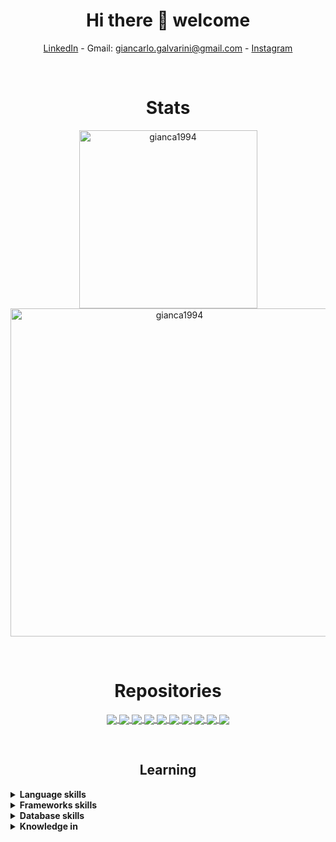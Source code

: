 
<h1 align="center">Hi there 👋 welcome</h1>
<p align="center">
    <a href="https://www.linkedin.com/in/giancarlo-galvarini" target="_blank">LinkedIn</a> - Gmail: 
    <a href="">giancarlo.galvarini@gmail.com</a> -
    <a href="https://www.instagram.com/galvarinig" target="_blank">Instagram</a>
</p>

</br>
  
<h1 align="center">Stats</h1>
<p align="center">
    <img width="285" src="https://github-readme-stats.vercel.app/api/top-langs/?username=gianca1994&langs_count=8&layout=compact&hide=css,html,makefile,jupyter%20notebook&theme=vision-friendly-dark" alt="gianca1994" />
    <img width="525" src="https://github-readme-stats-sigma-five.vercel.app/api?username=gianca1994&show_icons=true&include_all_commits=true&theme=vision-friendly-dark&hide=stars" alt="gianca1994" />
</p>


</br><h1 align="center">Repositories</h1>

<p align="center">
  <a href="https://github.com/HeroPath/Backend">
    <img align="center" src="https://github-readme-stats-sigma-five.vercel.app/api/pin/?username=HeroPath&repo=Backend&title_color=ffb000&icon_color=f9f9f9&text_color=ffffff&bg_color=000000" />
  </a>
  <a href="https://github.com/gianca1994/help-chat">
    <img align="center" src="https://github-readme-stats-sigma-five.vercel.app/api/pin/?username=gianca1994&repo=help-chat&title_color=ffb000&icon_color=f9f9f9&text_color=ffffff&bg_color=000000" />
  </a>
    <a href="https://github.com/gianca1994/blackjack-js">
    <img align="center" src="https://github-readme-stats-sigma-five.vercel.app/api/pin/?username=gianca1994&repo=blackjack-js&title_color=ffb000&icon_color=f9f9f9&text_color=ffffff&bg_color=000000" />
  </a>
  <a href="https://github.com/gianca1994/umcredits">
    <img align="center" src="https://github-readme-stats-sigma-five.vercel.app/api/pin/?username=gianca1994&repo=umcredits&title_color=ffb000&icon_color=f9f9f9&text_color=ffffff&bg_color=000000" />
  </a>
  <a href="https://github.com/gianca1994/machine-learning">
    <img align="center" src="https://github-readme-stats-sigma-five.vercel.app/api/pin/?username=gianca1994&repo=machine-learning&title_color=ffb000&icon_color=f9f9f9&text_color=ffffff&bg_color=000000" />
  </a>
<a href="https://github.com/gianca1994/infram">
    <img align="center" src="https://github-readme-stats-sigma-five.vercel.app/api/pin/?username=gianca1994&repo=infram&title_color=ffb000&icon_color=f9f9f9&text_color=ffffff&bg_color=000000" />
  </a>
  <a href="https://github.com/gianca1994/computacion-2">
    <img align="center" src="https://github-readme-stats-sigma-five.vercel.app/api/pin/?username=gianca1994&repo=computacion-2&title_color=ffb000&icon_color=f9f9f9&text_color=ffffff&bg_color=000000" />
  </a>
  <a href="https://github.com/gianca1994/programacion-1">
    <img align="center" src="https://github-readme-stats-sigma-five.vercel.app/api/pin/?username=gianca1994&repo=programacion-1&title_color=ffb000&icon_color=f9f9f9&text_color=ffffff&bg_color=000000" />
  </a>
  <a href="https://github.com/gianca1994/programacion2">
    <img align="center" src="https://github-readme-stats-sigma-five.vercel.app/api/pin/?username=gianca1994&repo=programacion2&title_color=ffb000&icon_color=f9f9f9&text_color=ffffff&bg_color=000000" />
  </a>
  <a href="https://github.com/gianca1994/software-engineering">
    <img align="center" src="https://github-readme-stats-sigma-five.vercel.app/api/pin/?username=gianca1994&repo=software-engineering&title_color=ffb000&icon_color=f9f9f9&text_color=ffffff&bg_color=000000" />
  </a>


</p>

</br><h2 align="center">Learning</h2>
<details>
	<summary><b>Language skills</b></summary></br>
	<p>
		<img alt="Python" src="https://img.shields.io/badge/python%20-%2314354C.svg?&style=for-the-badge&logo=python&logoColor=white"/>
		<img alt="Java" src="https://img.shields.io/badge/java-%23ED8B00.svg?&style=for-the-badge&logo=java&logoColor=white"/>
		<img alt="JavaScript" src="https://img.shields.io/badge/javascript-%23323330.svg?style=for-the-badge&logo=javascript&logoColor=%23F7DF1E"/>
		<img alt="VisualBasic6" src="https://img.shields.io/badge/Visual_Basic_6%20-%23563D7C.svg?&style=for-the-badge&logoColor=white"/>
		<img alt="Go" src="https://img.shields.io/badge/go-%2300ADD8.svg?style=for-the-badge&logo=go&logoColor=white"/>
	</p>
</details>

<details>
	<summary><b>Frameworks skills</b></summary></br>
	<p>
		<img alt="Flask" src="https://img.shields.io/badge/flask%20-%23000.svg?&style=for-the-badge&logo=flask&logoColor=white"/>
		<img alt="Django" src="https://img.shields.io/badge/Django-092E20?style=for-the-badge&logo=django&logoColor=green"/>
		<img alt="Springboot" src="https://img.shields.io/badge/Spring_Boot-F2F4F9?style=for-the-badge&logo=spring-boot"/>
		<img alt="React" src="https://img.shields.io/badge/react-%2320232a.svg?style=for-the-badge&logo=react&logoColor=%2361DAFB"/>
	</p>
</details>
<details>
	<summary><b>Database skills</b></summary></br>
	<p>
		<img alt="MySql" src="https://img.shields.io/badge/MySQL-00000F?style=for-the-badge&logo=mysql&logoColor=white"/>
		<img alt="Postgresql" src="https://img.shields.io/badge/PostgreSQL-316192?style=for-the-badge&logo=postgresql&logoColor=white"/>
		<img alt="Sqlite" src="https://img.shields.io/badge/SQLite-07405E?style=for-the-badge&logo=sqlite&logoColor=white"/>
		<img alt="MongoDB" src="https://img.shields.io/badge/MongoDB-%234ea94b.svg?style=for-the-badge&logo=mongodb&logoColor=white"/>
		<img alt="Firebase" src="https://img.shields.io/badge/Firebase-039BE5?style=for-the-badge&logo=Firebase&logoColor=white"/>
	</p>
</details>
<details>
	<summary><b>Knowledge in</b></summary></br>
	<p>
		<img alt="Bootstrap" src="https://img.shields.io/badge/bootstrap%20-%23563D7C.svg?&style=for-the-badge&logo=bootstrap&logoColor=white"/>
		<img alt="Docker" src="https://img.shields.io/badge/Docker-2CA5E0?style=for-the-badge&logo=docker&logoColor=white"/>
		<img alt="Git" src="https://img.shields.io/badge/Git-F05032?style=for-the-badge&logo=git&logoColor=white"/>
		<img alt="Postman" src="https://img.shields.io/badge/Postman-FF6C37?style=for-the-badge&logo=Postman&logoColor=white"/>
		<img alt="Gitkraken" src="https://img.shields.io/badge/GitKraken-179287?style=for-the-badge&logo=GitKraken&logoColor=white"/>	
	</p>
</details>
